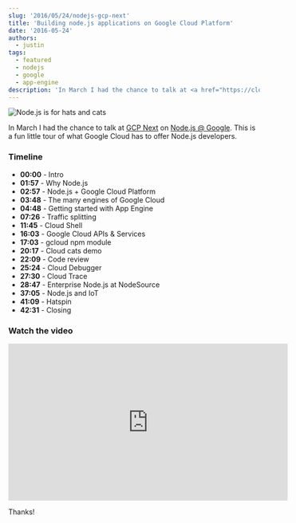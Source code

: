 ```yaml
---
slug: '2016/05/24/nodejs-gcp-next'
title: 'Building node.js applications on Google Cloud Platform'
date: '2016-05-24'
authors:
  - justin
tags:
  - featured
  - nodejs
  - google
  - app-engine
description: 'In March I had the chance to talk at <a href="https://cloudplatformonline.com/" target="_blank">GCP Next</a> on <a href="https://cloud.google.com/nodejs" target="_blank">Node.js @ Google</a>. This is a fun little tour of what Google Cloud has to offer Node.js developers.'
---
```


![Node.js is for hats and cats](/img/2016/nodejs-gcp-next/nodejs-gcp-next-featured.jpg)

In March I had the chance to talk at [GCP Next](https://cloudplatformonline.com/) on [Node.js @ Google](https://cloud.google.com/nodejs). This is a fun little tour of what Google Cloud has to offer Node.js developers.

### Timeline

<!--truncate-->

- **00:00** - Intro
- **01:57** - Why Node.js
- **02:57** - Node.js + Google Cloud Platform
- **03:48** - The many engines of Google Cloud
- **04:48** - Getting started with App Engine
- **07:26** - Traffic splitting
- **11:45** - Cloud Shell
- **16:03** - Google Cloud APIs & Services
- **17:03** - gcloud npm module
- **20:17** - Cloud cats demo
- **22:09** - Code review
- **25:24** - Cloud Debugger
- **27:30** - Cloud Trace
- **28:47** - Enterprise Node.js at NodeSource
- **37:05** - Node.js and IoT
- **41:09** - Hatspin
- **42:31** - Closing

### Watch the video

<!-- markdownlint-disable-next-line -->
<div class='embed-container'><iframe title="Building node.js applications on GCP" width="560" height="315" src="https://www.youtube.com/embed/jsznS0QxtYI" frameborder="0" allowfullscreen></iframe></div>

Thanks!
